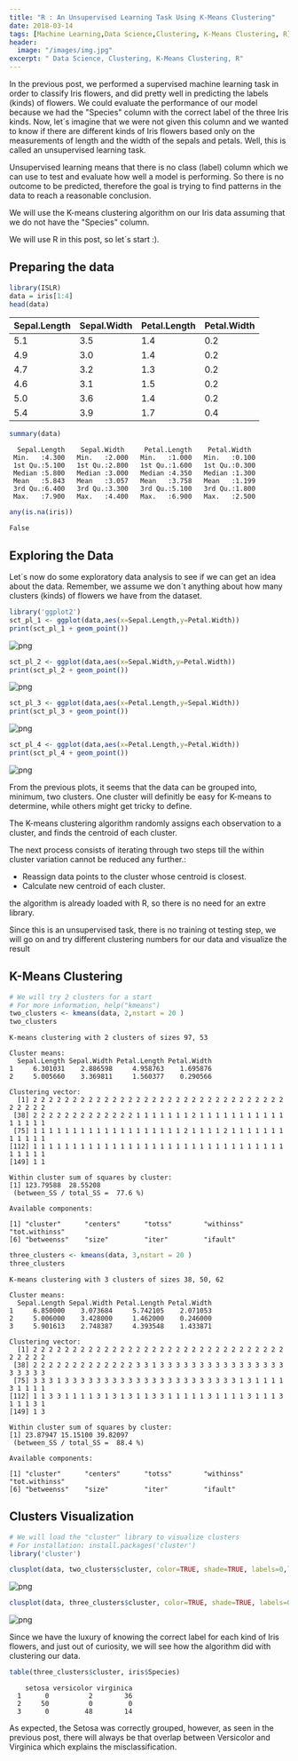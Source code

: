 ```yaml
---
title: "R : An Unsupervised Learning Task Using K-Means Clustering"
date: 2018-03-14
tags: [Machine Learning,Data Science,Clustering, K-Means Clustering, R]
header:
  image: "/images/img.jpg"
excerpt: " Data Science, Clustering, K-Means Clustering, R"
---
```


In the previous post, we performed a supervised machine learning task in order to classify Iris flowers, and did pretty well in predicting the labels (kinds) of flowers. We could evaluate the performance of our model because we had the "Species" column with the correct label of the three Iris kinds. Now, let´s imagine that we were not given this column and we wanted to know if there are different kinds of Iris flowers based only on the measurements of length and the width of the sepals and petals. Well, this is called an unsupervised learning task.

Unsupervised learning means that there is no class (label) column which we can use to test and evaluate how well a model is performing. So there is no outcome to be predicted, therefore the goal is trying to find patterns in the data to reach a reasonable conclusion.

We will use the K-means clustering algorithm on our Iris data assuming that we do not have the "Species" column.

We will use R in this post, so let´s start :).

## Preparing the data


```R
library(ISLR)
data = iris[1:4]
head(data)
```


<table>
<thead><tr><th>Sepal.Length</th><th>Sepal.Width</th><th>Petal.Length</th><th>Petal.Width</th></tr></thead>
<tbody>
	<tr><td>5.1</td><td>3.5</td><td>1.4</td><td>0.2</td></tr>
	<tr><td>4.9</td><td>3.0</td><td>1.4</td><td>0.2</td></tr>
	<tr><td>4.7</td><td>3.2</td><td>1.3</td><td>0.2</td></tr>
	<tr><td>4.6</td><td>3.1</td><td>1.5</td><td>0.2</td></tr>
	<tr><td>5.0</td><td>3.6</td><td>1.4</td><td>0.2</td></tr>
	<tr><td>5.4</td><td>3.9</td><td>1.7</td><td>0.4</td></tr>
</tbody>
</table>




```R
summary(data)
```


      Sepal.Length    Sepal.Width     Petal.Length    Petal.Width   
     Min.   :4.300   Min.   :2.000   Min.   :1.000   Min.   :0.100  
     1st Qu.:5.100   1st Qu.:2.800   1st Qu.:1.600   1st Qu.:0.300  
     Median :5.800   Median :3.000   Median :4.350   Median :1.300  
     Mean   :5.843   Mean   :3.057   Mean   :3.758   Mean   :1.199  
     3rd Qu.:6.400   3rd Qu.:3.300   3rd Qu.:5.100   3rd Qu.:1.800  
     Max.   :7.900   Max.   :4.400   Max.   :6.900   Max.   :2.500  



```R
any(is.na(iris))
```

    False


## Exploring the Data

Let´s now do some exploratory data analysis to see if we can get an idea about the data. Remember, we assume we don´t anything about how many clusters (kinds) of flowers we have from the dataset.


```R
library('ggplot2')
sct_pl_1 <- ggplot(data,aes(x=Sepal.Length,y=Petal.Width))
print(sct_pl_1 + geom_point())
```


![png](/images/KMeansClustering/output_10_0.png)



```R
sct_pl_2 <- ggplot(data,aes(x=Sepal.Width,y=Petal.Width))
print(sct_pl_2 + geom_point())
```


![png](/images/KMeansClustering/output_11_0.png)



```R
sct_pl_3 <- ggplot(data,aes(x=Petal.Length,y=Sepal.Width))
print(sct_pl_3 + geom_point())
```


![png](/images/KMeansClustering/output_12_0.png)



```R
sct_pl_4 <- ggplot(data,aes(x=Petal.Length,y=Petal.Width))
print(sct_pl_4 + geom_point())
```


![png](/images/KMeansClustering/output_13_0.png)


From the previous plots, it seems that the data can be grouped into, minimum, two clusters. One cluster will definitly be easy for K-means to determine, while others might get tricky to define.

The K-means clustering algorithm randomly assigns each observation to a cluster, and finds the centroid of each cluster.

The next process consists of iterating through two steps till the within cluster variation cannot be reduced any further.:

* Reassign data points to the cluster whose centroid is closest.
* Calculate new centroid of each cluster.

the algorithm is already loaded with R, so there is no need for an extre library.

Since this is an unsupervised task, there is no training ot testing step, we will go on and try different clustering numbers for our data and visualize the result

## K-Means Clustering


```R
# We will try 2 clusters for a start
# For more information, help("kmeans")
two_clusters <- kmeans(data, 2,nstart = 20 )
two_clusters
```


    K-means clustering with 2 clusters of sizes 97, 53

    Cluster means:
      Sepal.Length Sepal.Width Petal.Length Petal.Width
    1     6.301031    2.886598     4.958763    1.695876
    2     5.005660    3.369811     1.560377    0.290566

    Clustering vector:
      [1] 2 2 2 2 2 2 2 2 2 2 2 2 2 2 2 2 2 2 2 2 2 2 2 2 2 2 2 2 2 2 2 2 2 2 2 2 2
     [38] 2 2 2 2 2 2 2 2 2 2 2 2 2 1 1 1 1 1 1 1 2 1 1 1 1 1 1 1 1 1 1 1 1 1 1 1 1
     [75] 1 1 1 1 1 1 1 1 1 1 1 1 1 1 1 1 1 1 1 2 1 1 1 1 2 1 1 1 1 1 1 1 1 1 1 1 1
    [112] 1 1 1 1 1 1 1 1 1 1 1 1 1 1 1 1 1 1 1 1 1 1 1 1 1 1 1 1 1 1 1 1 1 1 1 1 1
    [149] 1 1

    Within cluster sum of squares by cluster:
    [1] 123.79588  28.55208
     (between_SS / total_SS =  77.6 %)

    Available components:

    [1] "cluster"      "centers"      "totss"        "withinss"     "tot.withinss"
    [6] "betweenss"    "size"         "iter"         "ifault"      



```R
three_clusters <- kmeans(data, 3,nstart = 20 )
three_clusters
```


    K-means clustering with 3 clusters of sizes 38, 50, 62

    Cluster means:
      Sepal.Length Sepal.Width Petal.Length Petal.Width
    1     6.850000    3.073684     5.742105    2.071053
    2     5.006000    3.428000     1.462000    0.246000
    3     5.901613    2.748387     4.393548    1.433871

    Clustering vector:
      [1] 2 2 2 2 2 2 2 2 2 2 2 2 2 2 2 2 2 2 2 2 2 2 2 2 2 2 2 2 2 2 2 2 2 2 2 2 2
     [38] 2 2 2 2 2 2 2 2 2 2 2 2 2 3 3 1 3 3 3 3 3 3 3 3 3 3 3 3 3 3 3 3 3 3 3 3 3
     [75] 3 3 3 1 3 3 3 3 3 3 3 3 3 3 3 3 3 3 3 3 3 3 3 3 3 3 1 3 1 1 1 1 3 1 1 1 1
    [112] 1 1 3 3 1 1 1 1 3 1 3 1 3 1 1 3 3 1 1 1 1 1 3 1 1 1 1 3 1 1 1 3 1 1 1 3 1
    [149] 1 3

    Within cluster sum of squares by cluster:
    [1] 23.87947 15.15100 39.82097
     (between_SS / total_SS =  88.4 %)

    Available components:

    [1] "cluster"      "centers"      "totss"        "withinss"     "tot.withinss"
    [6] "betweenss"    "size"         "iter"         "ifault"      


## Clusters Visualization


```R
# We will load the "cluster" library to visualize clusters
# For installation: install.packages('cluster')
library('cluster')
```


```R
clusplot(data, two_clusters$cluster, color=TRUE, shade=TRUE, labels=0,lines=0, )
```


![png](/images/KMeansClustering/output_24_0.png)



```R
clusplot(data, three_clusters$cluster, color=TRUE, shade=TRUE, labels=0,lines=0, )
```


![png](/images/KMeansClustering/output_25_0.png)


Since we have the luxury of knowing the correct label for each kind of Iris flowers, and just out of curiosity, we will see how the algorithm did with clustering our data.


```R
table(three_clusters$cluster, iris$Species)
```



        setosa versicolor virginica
      1      0          2        36
      2     50          0         0
      3      0         48        14


As expected, the Setosa was correctly grouped, however, as seen in the previous post, there will always be that overlap between Versicolor and Virginica which explains the misclassification.
